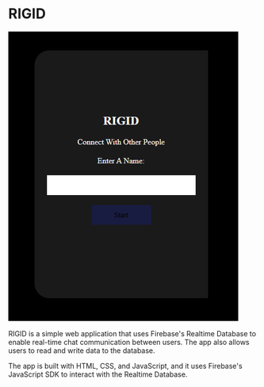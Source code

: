 # RIGID

![Landing Page](./images/Capture.PNG)

RIGID is a simple web application that uses Firebase's Realtime Database to enable real-time chat communication between users. The app also allows users to read and write data to the database.

The app is built with HTML, CSS, and JavaScript, and it uses Firebase's JavaScript SDK to interact with the Realtime Database.
